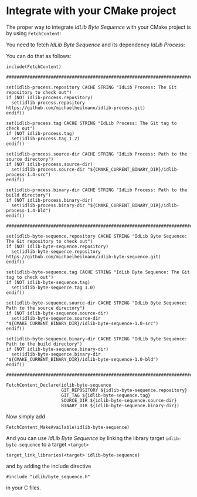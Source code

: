 # Integrate with your CMake project
The proper way to integrate *IdLib Byte Sequence* with your CMake project is by using `FetchContent`:

You need to fetch *IdLib Byte Sequence* and its dependency *IdLib Process*:

You can do that as follows:

```
include(FetchContent)

#######################################################################################################################

set(idlib-process.repository CACHE STRING "IdLib Process: The Git repository to check out")
if (NOT idlib-process.repository)
  set(idlib-process.repository https://github.com/michaelheilmann/idlib-process.git)
endif()

set(idlib-process.tag CACHE STRING "IdLib Process: The Git tag to check out")
if (NOT idlib-process.tag)
  set(idlib-process.tag 1.2)
endif()

set(idlib-process.source-dir CACHE STRING "IdLib Process: Path to the source directory")
if (NOT idlib-process.source-dir)
  set(idlib-process.source-dir "${CMAKE_CURRENT_BINARY_DIR}/idlib-process-1.4-src")
endif()

set(idlib-process.binary-dir CACHE STRING "IdLib Process: Path to the build directory")
if (NOT idlib-process.binary-dir)
  set(idlib-process.binary-dir "${CMAKE_CURRENT_BINARY_DIR}/idlib-process-1.4-bld")
endif()
                    
#######################################################################################################################

set(idlib-byte-sequence.repository CACHE STRING "IdLib Byte Sequence: The Git repository to check out")
if (NOT idlib-byte-sequence.repository)
  set(idlib-byte-sequence.repository https://github.com/michaelheilmann/idlib-byte-sequence.git)
endif()

set(idlib-byte-sequence.tag CACHE STRING "IdLib Byte Sequence: The Git tag to check out")
if (NOT idlib-byte-sequence.tag)
  set(idlib-byte-sequence.tag 1.0)
endif()

set(idlib-byte-sequence.source-dir CACHE STRING "IdLib Byte Sequence: Path to the source directory")
if (NOT idlib-byte-sequence.source-dir)
  set(idlib-byte-sequence.source-dir "${CMAKE_CURRENT_BINARY_DIR}/idlib-byte-sequence-1.0-src")
endif()

set(idlib-byte-sequence.binary-dir CACHE STRING "IdLib Byte Sequence: Path to the build directory")
if (NOT idlib-byte-sequence.binary-dir)
  set(idlib-byte-sequence.binary-dir "${CMAKE_CURRENT_BINARY_DIR}/idlib-byte-sequence-1.0-bld")
endif()

#######################################################################################################################

FetchContent_Declare(idlib-byte-sequence
                     GIT_REPOSITORY ${idlib-byte-sequence.repository}
                     GIT_TAG ${idlib-byte-sequence.tag}
                     SOURCE_DIR ${idlib-byte-sequence.source-dir}
                     BINARY_DIR ${idlib-byte-sequence.binary-dir})

```

Now simply add
```
FetchContent_MakeAvailable(idlib-byte-sequence)
```
And you can use *IdLib Byte Sequence* by linking the library target `idlib-byte-sequence` to a target `<target>`
```
target_link_libraries(<target> idlib-byte-sequence)
```
and by adding the include directive  
```
#include "idlib/byte_sequence.h"
```
in your C files.
